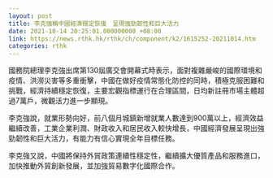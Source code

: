 ```yaml
---
layout: post
title: 李克強稱中國經濟穩定恢復　呈現強勁韌性和巨大活力
date: 2021-10-14 20:25:01.000000000 +08:00
link: https://news.rthk.hk/rthk/ch/component/k2/1615252-20211014.htm
categories: rthk
---
```


國務院總理李克強出席第130屆廣交會開幕式時表示，面對複雜嚴峻的國際環境和疫情、洪澇災害等多重衝擊，中國在做好疫情常態化防控的同時，積極克服困難和挑戰，經濟持續穩定恢復，主要宏觀指標運行在合理區間，日均新註冊市場主體超過7萬戶，微觀活力進一步顯現。

李克強說，就業形勢向好，前八個月城鎮新增就業人數達到900萬以上，經濟效益繼續改善，工業企業利潤、財政收入和居民收入較快增長，中國經濟發展呈現出強勁韌性和巨大活力，有能力有信心實現全年目標任務。

李克強又說，中國將保持外貿政策連續性穩定性，繼續擴大優質產品和服務進口，加快推動外貿創新發展，並加強貿易數字化國際合作。
